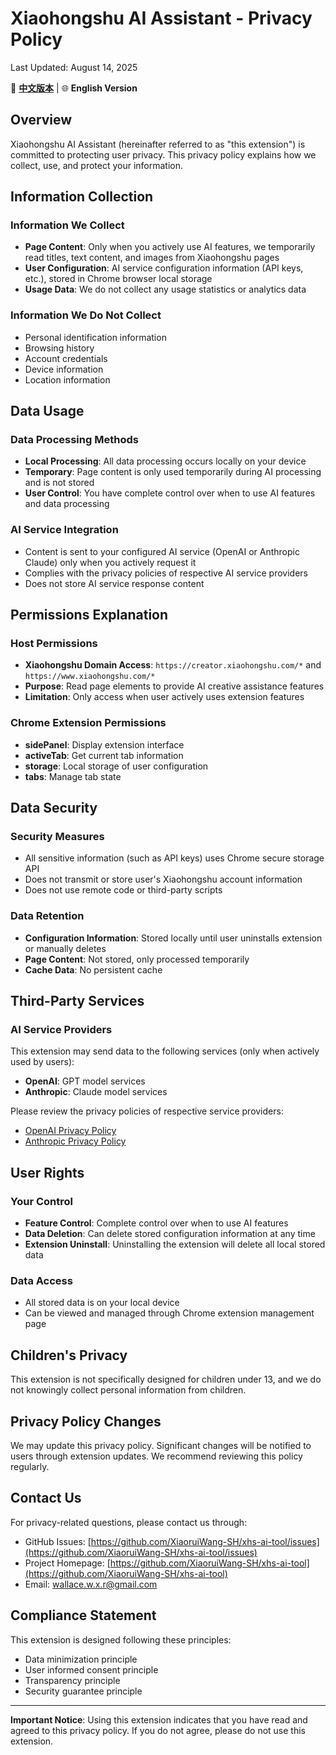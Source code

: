 # Xiaohongshu AI Assistant - Privacy Policy

Last Updated: August 14, 2025

📖 **[中文版本](https://github.com/XiaoruiWang-SH/xhs-ai-tool/raw/main/PRIVACY_POLICY_CN.md)** | 🌐 **English Version**

## Overview

Xiaohongshu AI Assistant (hereinafter referred to as "this extension") is committed to protecting user privacy. This privacy policy explains how we collect, use, and protect your information.

## Information Collection

### Information We Collect

- **Page Content**: Only when you actively use AI features, we temporarily read titles, text content, and images from Xiaohongshu pages
- **User Configuration**: AI service configuration information (API keys, etc.), stored in Chrome browser local storage
- **Usage Data**: We do not collect any usage statistics or analytics data

### Information We Do Not Collect

- Personal identification information
- Browsing history
- Account credentials
- Device information
- Location information

## Data Usage

### Data Processing Methods

- **Local Processing**: All data processing occurs locally on your device
- **Temporary**: Page content is only used temporarily during AI processing and is not stored
- **User Control**: You have complete control over when to use AI features and data processing

### AI Service Integration

- Content is sent to your configured AI service (OpenAI or Anthropic Claude) only when you actively request it
- Complies with the privacy policies of respective AI service providers
- Does not store AI service response content

## Permissions Explanation

### Host Permissions

- **Xiaohongshu Domain Access**: `https://creator.xiaohongshu.com/*` and `https://www.xiaohongshu.com/*`
- **Purpose**: Read page elements to provide AI creative assistance features
- **Limitation**: Only access when user actively uses extension features

### Chrome Extension Permissions

- **sidePanel**: Display extension interface
- **activeTab**: Get current tab information
- **storage**: Local storage of user configuration
- **tabs**: Manage tab state

## Data Security

### Security Measures

- All sensitive information (such as API keys) uses Chrome secure storage API
- Does not transmit or store user's Xiaohongshu account information
- Does not use remote code or third-party scripts

### Data Retention

- **Configuration Information**: Stored locally until user uninstalls extension or manually deletes
- **Page Content**: Not stored, only processed temporarily
- **Cache Data**: No persistent cache

## Third-Party Services

### AI Service Providers

This extension may send data to the following services (only when actively used by users):

- **OpenAI**: GPT model services
- **Anthropic**: Claude model services

Please review the privacy policies of respective service providers:

- [OpenAI Privacy Policy](https://openai.com/privacy/)
- [Anthropic Privacy Policy](https://www.anthropic.com/privacy)

## User Rights

### Your Control

- **Feature Control**: Complete control over when to use AI features
- **Data Deletion**: Can delete stored configuration information at any time
- **Extension Uninstall**: Uninstalling the extension will delete all local stored data

### Data Access

- All stored data is on your local device
- Can be viewed and managed through Chrome extension management page

## Children's Privacy

This extension is not specifically designed for children under 13, and we do not knowingly collect personal information from children.

## Privacy Policy Changes

We may update this privacy policy. Significant changes will be notified to users through extension updates. We recommend reviewing this policy regularly.

## Contact Us

For privacy-related questions, please contact us through:

- GitHub Issues: [https://github.com/XiaoruiWang-SH/xhs-ai-tool/issues](https://github.com/XiaoruiWang-SH/xhs-ai-tool/issues)
- Project Homepage: [https://github.com/XiaoruiWang-SH/xhs-ai-tool](https://github.com/XiaoruiWang-SH/xhs-ai-tool)
- Email: [wallace.w.x.r@gmail.com](wallace.w.x.r@gmail.com)

## Compliance Statement

This extension is designed following these principles:

- Data minimization principle
- User informed consent principle
- Transparency principle
- Security guarantee principle

---

**Important Notice**: Using this extension indicates that you have read and agreed to this privacy policy. If you do not agree, please do not use this extension.
